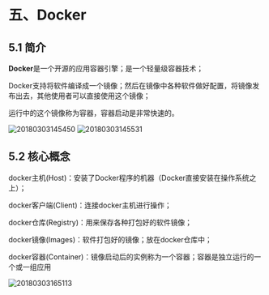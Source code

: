 # 五、Docker

## 5.1 简介

**Docker**是一个开源的应用容器引擎；是一个轻量级容器技术；

Docker支持将软件编译成一个镜像；然后在镜像中各种软件做好配置，将镜像发布出去，其他使用者可以直接使用这个镜像；

运行中的这个镜像称为容器，容器启动是非常快速的。

![20180303145450](https://user-images.githubusercontent.com/16509581/40606778-12aab656-6299-11e8-9a09-cd998f29b326.png)
![20180303145531](https://user-images.githubusercontent.com/16509581/40606779-12e55432-6299-11e8-8de3-42fea47df118.png)

## 5.2 核心概念

docker主机(Host)：安装了Docker程序的机器（Docker直接安装在操作系统之上）；

docker客户端(Client)：连接docker主机进行操作；

docker仓库(Registry)：用来保存各种打包好的软件镜像；

docker镜像(Images)：软件打包好的镜像；放在docker仓库中；

docker容器(Container)：镜像启动后的实例称为一个容器；容器是独立运行的一个或一组应用

![20180303165113](https://user-images.githubusercontent.com/16509581/40606780-131d3c3a-6299-11e8-92fa-204b6fc07482.png)
